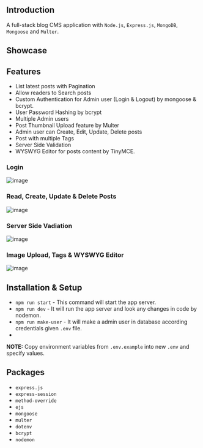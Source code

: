 ## Introduction
A full-stack blog CMS application with ```Node.js```, ```Express.js```, ```MongoDB```, ```Mongoose``` and ```Multer```.

## Showcase

## Features
- List latest posts with Pagination
- Allow readers to Search posts
- Custom Authentication for Admin user (Login & Logout) by mongoose & bcrypt.
- User Password Hashing by bcrypt
- Multiple Admin users
- Post Thumbnail Upload feature by Multer
- Admin user can Create, Edit, Update, Delete posts
- Post with multiple Tags
- Server Side Validation
- WYSWYG Editor for posts content by TinyMCE.

### Login
![image](https://github.com/bhupindersingh007/travelrr/assets/63149405/8a1bac21-5466-4ee5-92a0-c5355c73b4aa)

### Read, Create, Update & Delete Posts 
![image](https://github.com/bhupindersingh007/travelrr/assets/63149405/b4e519bc-5840-475c-bc2a-b916bf46a568)

### Server Side Vadiation
![image](https://github.com/bhupindersingh007/travelrr/assets/63149405/96ffdce3-7b0d-44e9-9133-57495b5623c8)

### Image Upload, Tags & WYSWYG Editor
![image](https://github.com/bhupindersingh007/travelrr/assets/63149405/80ace44f-df9b-43fb-aa41-2f6dd80ec7ba)


## Installation & Setup

- ```npm run start``` - This command will start the app server.
- ```npm run dev``` - It will run the app server and look any changes in code by nodemon. 
- ```npm run make-user``` - It will make a admin user in database according credentials given ```.env``` file.
- 
**NOTE:** Copy environment variables from ```.env.example``` into new ```.env``` and specify values.
 
## Packages
- ```express.js```
- ```express-session```
- ```method-override```
- ```ejs```
- ```mongoose```
- ```multer```
- ```dotenv```
- ```bcrypt```
- ```nodemon```

